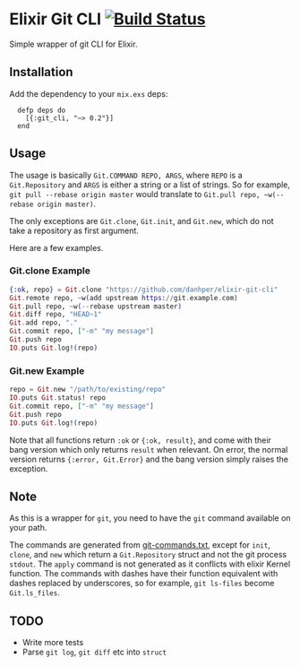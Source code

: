 # Elixir Git CLI [![Build Status](https://travis-ci.org/danhper/elixir-git-cli.svg?branch=master)](https://travis-ci.org/danhper/elixir-git-cli)

Simple wrapper of git CLI for Elixir.

## Installation

Add the dependency to your `mix.exs` deps:

```
  defp deps do
    [{:git_cli, "~> 0.2"}]
  end
```

## Usage

The usage is basically `Git.COMMAND REPO, ARGS`, where `REPO` is a
`Git.Repository` and `ARGS` is either a string or a list of strings.
So for example, `git pull --rebase origin master` would translate to
`Git.pull repo, ~w(--rebase origin master)`.

The only exceptions are `Git.clone`, `Git.init`, and `Git.new`, which do not take a repository as first argument.

Here are a few examples.

### Git.clone Example
```elixir
{:ok, repo} = Git.clone "https://github.com/danhper/elixir-git-cli"
Git.remote repo, ~w(add upstream https://git.example.com)
Git.pull repo, ~w(--rebase upstream master)
Git.diff repo, "HEAD~1"
Git.add repo, "."
Git.commit repo, ["-m" "my message"]
Git.push repo
IO.puts Git.log!(repo)
```

### Git.new Example
```elixir
repo = Git.new "/path/to/existing/repo"
IO.puts Git.status! repo
Git.commit repo, ["-m" "my message"]
Git.push repo
IO.puts Git.log!(repo)
```

Note that all functions return `:ok` or `{:ok, result}`, and come with their
bang version which only returns `result` when relevant.
On error, the normal version returns `{:error, Git.Error}` and the bang version
simply raises the exception.

## Note

As this is a wrapper for `git`, you need to have the `git` command available on your path.

The commands are generated from [git-commands.txt](./git-commands.txt),
except for `init`, `clone`, and `new` which return a `Git.Repository` struct and not
the git process `stdout`.
The `apply` command is not generated as it conflicts with elixir Kernel function.
The commands with dashes have their function equivalent with dashes replaced by underscores, so for example, `git ls-files` become `Git.ls_files`.

## TODO

* Write more tests
* Parse `git log`, `git diff` etc into `struct`
